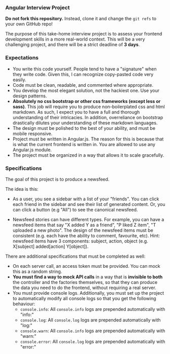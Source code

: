 ### Angular Interview Project

**Do not fork this repository.** Instead, clone it and change the `git refs` to your own GitHub repo!

The purpose of this take-home interview project is to assess your frontend development skills in a more real-world context. This will be a very challenging project, and there will be a strict deadline of **3 days**.

### Expectations

- You write this code yourself. People tend to have a "signature" when they write code. Given this, I can recognize copy-pasted code very easily.
- Code must be clean, readable, and commented where appropriate. 
- You develop the most elegant solution, not the hackiest one. Use your design patterns.
- **Absolutely no css bootstrap or other css frameworks (except less or sass)**. This job will require you to produce non-boilerplated css and html markdown. As such, I expect you to have a full and thorough understanding of their intricacies. In addition, overreliance on bootstrap drastically dilutes your understanding of these markdown languages.
- The design must be polished to the best of your ability, and must be mobile responsive. 
- Project must be written in Angular.js. The reason for this is because that is what the current frontend is written in. You are allowed to use any Angular.js module.
- The project must be organized in a way that allows it to scale gracefully.

### Specifications

The goal of this project is to produce a newsfeed. 

The idea is this: 

- As a user, you see a sidebar with a list of your "friends". You can click each friend in the sidebar and see their list of generated content. Or, you can click a button (e.g "All") to see the canonical newsfeed.

- Newsfeed stories can have different types. For example, you can have a newsfeed items that say "X added Y as a friend", "P liked Z item", "T uploaded a new photo". The design of the newsfeed items must be consistent (e.g. each have the ability to comment, favourite, etc). Hint: newsfeed items have 3 components: subject, action, object (e.g. X[subject] added[action] Y[object]).

There are additional specifications that must be completed as well:

- On each server call, an access token must be provided. You can mock this as a random string.
- **You must find a way to mock API calls** in a way that is **invisible to both** the controller and the factories themselves, so that they can produce the data you need to do the frontend, without requiring a real server.
- You must provide console logs. Additionally, you must set up the project to automatically modify all console logs so that you get the following behaviour:
  - `console.info`: All `console.info` logs are prepended automatically with "info:"
  - `console.log`: All `console.log` logs are prepended automatically with "log:"
  - `console.warn`: All `console.info` logs are prepended automatically with "warn:"
  - `console.error`: All `console.log` logs are prepended automatically with "error:"
